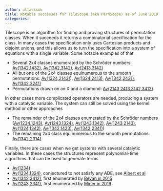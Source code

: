 ```yaml
---
author: ulfarsson
title: Notable successes for TileScope (aka PermScope) as of June 2019
categories:
---
```


Tilescope is an algorithm for finding and proving structures of permutation classes.
When it succeeds it returns a combinatorial specification for the class. In many
cases the specification only uses Cartesian products and disjoint unions, and this
allows us to turn the specification into a system of equations with a single variable.
Some notable examples of that

- Several 2x4 classes enumerated by the Schröder numbers: [Av(1342,1432)](http://combopal.ru.is/tree?treeId=5cf9b19d8d535eb769ca50fb), [Av(1342,3142)](http://combopal.ru.is/tree?treeId=5cf9b19d8d535eb769ca50f8), [Av(2413,3142)](http://combopal.ru.is/tree?treeId=5cf9b19d8d535eb769ca50f9)
- All but one of the 2x4 classes equinumerous to the smooth permutations: [Av(1324,2143)](http://combopal.ru.is/tree?treeId=5cf9b19a8d535eb769ca4ebc)), [Av(1324,2413)](http://combopal.ru.is/tree?treeId=5cf9b19d8d535eb769ca50f5), [Av(1342,2431)](http://combopal.ru.is/tree?treeId=5cf9b19d8d535eb769ca50fa), [Av(1342,3241)](http://combopal.ru.is/tree?treeId=5cf9b19c8d535eb769ca4fc0)
- Permutations drawn on an X and a diamond: [Av(2143,2413,3142,3412)](http://combopal.ru.is/tree?treeId=5cf9b19d8d535eb769ca500f)

In other cases more complicated operators are needed, producing a system with
a catalytic variable. The system can still be solved using the kernel method
or other approaches

- The remainder of the 2x4 classes enumerated by the Schröder numbers ([Av(1234,1243)](https://permpal.ru.is/perms/av/1234_1243/), [Av(1243,1324)](https://permpal.ru.is/perms/av/1243_1324/), [Av(1243,1342)](https://permpal.ru.is/perms/av/1243_1342/), [Av(1243,2143)](https://permpal.ru.is/perms/av/1243_2143/), [Av(1324,1342)](https://permpal.ru.is/perms/av/1324_1342/), [Av(1342,1423)](https://permpal.ru.is/perms/av/1342_1423/), [Av(1342,2341)](https://permpal.ru.is/perms/av/1342_2341/))
- The remaining 2x4 class equinumerous to the smooth permutations: [Av(1342,2314)](https://permpal.ru.is/perms/av/1342_2314/)

Finally, there are cases when we get systems with several catalytic variables.
In these cases the structures represent polynomial-time algorithms that can be
used to generate terms

- [Av(1234)](https://permpal.ru.is/perms/av/1234/)
- [Av(1234,1324)](https://permpal.ru.is/perms/av/1234_1324/), conjectured to not satisfy any ADE, see [Albert et al](https://arxiv.org/abs/1510.00269)
- [Av(1342,3412)](https://permpal.ru.is/perms/av/1342_3412/), first enumerated by [Bevan in 2015](https://arxiv.org/abs/1510.06328)
- [Av(1243,2341)](https://permpal.ru.is/perms/av/1243_2341/), first enumerated by [Miner in 2016](https://arxiv.org/abs/1610.01908)